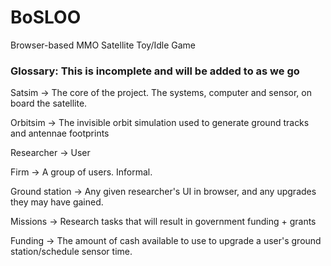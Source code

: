 # BoSLOO
Browser-based MMO Satellite Toy/Idle Game


### Glossary: **This is incomplete and will be added to as we go**



Satsim -> The core of the project. The systems, computer and sensor, on board the satellite.

Orbitsim -> The invisible orbit simulation used to generate ground tracks and antennae footprints

Researcher -> User

Firm -> A group of users. Informal.

Ground station -> Any given researcher's UI in browser, and any upgrades they may have gained.

Missions -> Research tasks that will result in government funding + grants

Funding -> The amount of cash available to use to upgrade a user's ground station/schedule sensor time.
